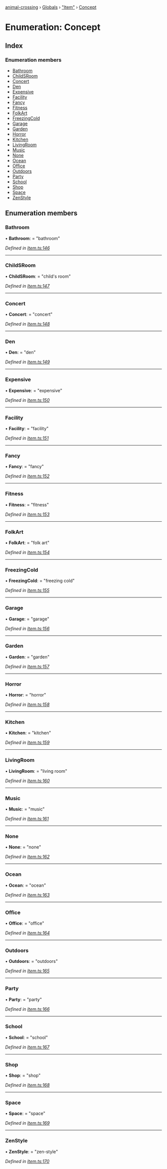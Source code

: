[animal-crossing](../README.md) › [Globals](../globals.md) › ["Item"](../modules/_item_.md) › [Concept](_item_.concept.md)

# Enumeration: Concept

## Index

### Enumeration members

* [Bathroom](_item_.concept.md#bathroom)
* [ChildSRoom](_item_.concept.md#childsroom)
* [Concert](_item_.concept.md#concert)
* [Den](_item_.concept.md#den)
* [Expensive](_item_.concept.md#expensive)
* [Facility](_item_.concept.md#facility)
* [Fancy](_item_.concept.md#fancy)
* [Fitness](_item_.concept.md#fitness)
* [FolkArt](_item_.concept.md#folkart)
* [FreezingCold](_item_.concept.md#freezingcold)
* [Garage](_item_.concept.md#garage)
* [Garden](_item_.concept.md#garden)
* [Horror](_item_.concept.md#horror)
* [Kitchen](_item_.concept.md#kitchen)
* [LivingRoom](_item_.concept.md#livingroom)
* [Music](_item_.concept.md#music)
* [None](_item_.concept.md#none)
* [Ocean](_item_.concept.md#ocean)
* [Office](_item_.concept.md#office)
* [Outdoors](_item_.concept.md#outdoors)
* [Party](_item_.concept.md#party)
* [School](_item_.concept.md#school)
* [Shop](_item_.concept.md#shop)
* [Space](_item_.concept.md#space)
* [ZenStyle](_item_.concept.md#zenstyle)

## Enumeration members

###  Bathroom

• **Bathroom**: = "bathroom"

*Defined in [Item.ts:146](https://github.com/Norviah/animal-crossing/blob/fbef868/module/types/Item.ts#L146)*

___

###  ChildSRoom

• **ChildSRoom**: = "child's room"

*Defined in [Item.ts:147](https://github.com/Norviah/animal-crossing/blob/fbef868/module/types/Item.ts#L147)*

___

###  Concert

• **Concert**: = "concert"

*Defined in [Item.ts:148](https://github.com/Norviah/animal-crossing/blob/fbef868/module/types/Item.ts#L148)*

___

###  Den

• **Den**: = "den"

*Defined in [Item.ts:149](https://github.com/Norviah/animal-crossing/blob/fbef868/module/types/Item.ts#L149)*

___

###  Expensive

• **Expensive**: = "expensive"

*Defined in [Item.ts:150](https://github.com/Norviah/animal-crossing/blob/fbef868/module/types/Item.ts#L150)*

___

###  Facility

• **Facility**: = "facility"

*Defined in [Item.ts:151](https://github.com/Norviah/animal-crossing/blob/fbef868/module/types/Item.ts#L151)*

___

###  Fancy

• **Fancy**: = "fancy"

*Defined in [Item.ts:152](https://github.com/Norviah/animal-crossing/blob/fbef868/module/types/Item.ts#L152)*

___

###  Fitness

• **Fitness**: = "fitness"

*Defined in [Item.ts:153](https://github.com/Norviah/animal-crossing/blob/fbef868/module/types/Item.ts#L153)*

___

###  FolkArt

• **FolkArt**: = "folk art"

*Defined in [Item.ts:154](https://github.com/Norviah/animal-crossing/blob/fbef868/module/types/Item.ts#L154)*

___

###  FreezingCold

• **FreezingCold**: = "freezing cold"

*Defined in [Item.ts:155](https://github.com/Norviah/animal-crossing/blob/fbef868/module/types/Item.ts#L155)*

___

###  Garage

• **Garage**: = "garage"

*Defined in [Item.ts:156](https://github.com/Norviah/animal-crossing/blob/fbef868/module/types/Item.ts#L156)*

___

###  Garden

• **Garden**: = "garden"

*Defined in [Item.ts:157](https://github.com/Norviah/animal-crossing/blob/fbef868/module/types/Item.ts#L157)*

___

###  Horror

• **Horror**: = "horror"

*Defined in [Item.ts:158](https://github.com/Norviah/animal-crossing/blob/fbef868/module/types/Item.ts#L158)*

___

###  Kitchen

• **Kitchen**: = "kitchen"

*Defined in [Item.ts:159](https://github.com/Norviah/animal-crossing/blob/fbef868/module/types/Item.ts#L159)*

___

###  LivingRoom

• **LivingRoom**: = "living room"

*Defined in [Item.ts:160](https://github.com/Norviah/animal-crossing/blob/fbef868/module/types/Item.ts#L160)*

___

###  Music

• **Music**: = "music"

*Defined in [Item.ts:161](https://github.com/Norviah/animal-crossing/blob/fbef868/module/types/Item.ts#L161)*

___

###  None

• **None**: = "none"

*Defined in [Item.ts:162](https://github.com/Norviah/animal-crossing/blob/fbef868/module/types/Item.ts#L162)*

___

###  Ocean

• **Ocean**: = "ocean"

*Defined in [Item.ts:163](https://github.com/Norviah/animal-crossing/blob/fbef868/module/types/Item.ts#L163)*

___

###  Office

• **Office**: = "office"

*Defined in [Item.ts:164](https://github.com/Norviah/animal-crossing/blob/fbef868/module/types/Item.ts#L164)*

___

###  Outdoors

• **Outdoors**: = "outdoors"

*Defined in [Item.ts:165](https://github.com/Norviah/animal-crossing/blob/fbef868/module/types/Item.ts#L165)*

___

###  Party

• **Party**: = "party"

*Defined in [Item.ts:166](https://github.com/Norviah/animal-crossing/blob/fbef868/module/types/Item.ts#L166)*

___

###  School

• **School**: = "school"

*Defined in [Item.ts:167](https://github.com/Norviah/animal-crossing/blob/fbef868/module/types/Item.ts#L167)*

___

###  Shop

• **Shop**: = "shop"

*Defined in [Item.ts:168](https://github.com/Norviah/animal-crossing/blob/fbef868/module/types/Item.ts#L168)*

___

###  Space

• **Space**: = "space"

*Defined in [Item.ts:169](https://github.com/Norviah/animal-crossing/blob/fbef868/module/types/Item.ts#L169)*

___

###  ZenStyle

• **ZenStyle**: = "zen-style"

*Defined in [Item.ts:170](https://github.com/Norviah/animal-crossing/blob/fbef868/module/types/Item.ts#L170)*
